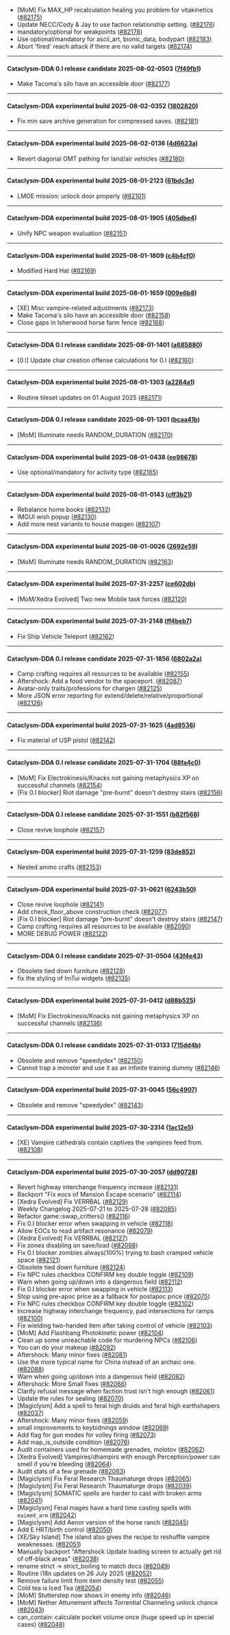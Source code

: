 * [MoM] Fix MAX_HP recalculation healing you problem for vitakinetics ([#82175](https://github.com/CleverRaven/Cataclysm-DDA/pull/82175))
* Update NECC/Cody & Jay to use faction relationship setting. ([#82176](https://github.com/CleverRaven/Cataclysm-DDA/pull/82176))
* mandatory/optional for weakpoints ([#82178](https://github.com/CleverRaven/Cataclysm-DDA/pull/82178))
* Use optional/mandatory for ascii_art, bionic_data, bodypart ([#82183](https://github.com/CleverRaven/Cataclysm-DDA/pull/82183))
* Abort 'fired' reach attack if there are no valid targets ([#82174](https://github.com/CleverRaven/Cataclysm-DDA/pull/82174))

---

#### Cataclysm-DDA 0.I release candidate 2025-08-02-0503 ([7f49fb1](https://github.com/CleverRaven/Cataclysm-DDA/releases/tag/cdda-0.I-2025-08-02-0503))

* Make Tacoma's silo have an accessible door ([#82177](https://github.com/CleverRaven/Cataclysm-DDA/pull/82177))

---

#### Cataclysm-DDA experimental build 2025-08-02-0352 ([1802820](https://github.com/CleverRaven/Cataclysm-DDA/releases/tag/cdda-experimental-2025-08-02-0352))

* Fix min save archive generation for compressed saves. ([#82181](https://github.com/CleverRaven/Cataclysm-DDA/pull/82181))

---

#### Cataclysm-DDA experimental build 2025-08-02-0136 ([4d6623a](https://github.com/CleverRaven/Cataclysm-DDA/releases/tag/cdda-experimental-2025-08-02-0136))

* Revert diagonal OMT pathing for land/air vehicles ([#82180](https://github.com/CleverRaven/Cataclysm-DDA/pull/82180))

---

#### Cataclysm-DDA experimental build 2025-08-01-2123 ([61bdc3e](https://github.com/CleverRaven/Cataclysm-DDA/releases/tag/cdda-experimental-2025-08-01-2123))

* LMOE mission: unlock door properly ([#82101](https://github.com/CleverRaven/Cataclysm-DDA/pull/82101))

---

#### Cataclysm-DDA experimental build 2025-08-01-1905 ([405dbe4](https://github.com/CleverRaven/Cataclysm-DDA/releases/tag/cdda-experimental-2025-08-01-1905))

* Unify NPC weapon evaluation ([#82151](https://github.com/CleverRaven/Cataclysm-DDA/pull/82151))

---

#### Cataclysm-DDA experimental build 2025-08-01-1809 ([c4b4cf0](https://github.com/CleverRaven/Cataclysm-DDA/releases/tag/cdda-experimental-2025-08-01-1809))

* Modified Hard Hat ([#82169](https://github.com/CleverRaven/Cataclysm-DDA/pull/82169))

---

#### Cataclysm-DDA experimental build 2025-08-01-1659 ([009e6b8](https://github.com/CleverRaven/Cataclysm-DDA/releases/tag/cdda-experimental-2025-08-01-1659))

* [XE] Misc vampire-related adjustments ([#82173](https://github.com/CleverRaven/Cataclysm-DDA/pull/82173))
* Make Tacoma's silo have an accessible door ([#82158](https://github.com/CleverRaven/Cataclysm-DDA/pull/82158))
* Close gaps in Isherwood horse farm fence ([#82168](https://github.com/CleverRaven/Cataclysm-DDA/pull/82168))

---

#### Cataclysm-DDA 0.I release candidate 2025-08-01-1401 ([a685880](https://github.com/CleverRaven/Cataclysm-DDA/releases/tag/cdda-0.I-2025-08-01-1401))

* [0.I] Update char creation offense calculations for 0.I ([#82160](https://github.com/CleverRaven/Cataclysm-DDA/pull/82160))

---

#### Cataclysm-DDA experimental build 2025-08-01-1303 ([a2284a1](https://github.com/CleverRaven/Cataclysm-DDA/releases/tag/cdda-experimental-2025-08-01-1303))

* Routine tileset updates on 01 August 2025 ([#82171](https://github.com/CleverRaven/Cataclysm-DDA/pull/82171))

---

#### Cataclysm-DDA 0.I release candidate 2025-08-01-1301 ([bcaa41b](https://github.com/CleverRaven/Cataclysm-DDA/releases/tag/cdda-0.I-2025-08-01-1301))

* [MoM] Illuminate needs RANDOM_DURATION ([#82170](https://github.com/CleverRaven/Cataclysm-DDA/pull/82170))

---

#### Cataclysm-DDA experimental build 2025-08-01-0438 ([ee98678](https://github.com/CleverRaven/Cataclysm-DDA/releases/tag/cdda-experimental-2025-08-01-0438))

* Use optional/mandatory for activity type ([#82165](https://github.com/CleverRaven/Cataclysm-DDA/pull/82165))

---

#### Cataclysm-DDA experimental build 2025-08-01-0143 ([cff3b21](https://github.com/CleverRaven/Cataclysm-DDA/releases/tag/cdda-experimental-2025-08-01-0143))

* Rebalance home books ([#82132](https://github.com/CleverRaven/Cataclysm-DDA/pull/82132))
* IMGUI wish popup ([#82130](https://github.com/CleverRaven/Cataclysm-DDA/pull/82130))
* Add more nest variants to house mapgen ([#82107](https://github.com/CleverRaven/Cataclysm-DDA/pull/82107))

---

#### Cataclysm-DDA experimental build 2025-08-01-0026 ([2692e59](https://github.com/CleverRaven/Cataclysm-DDA/releases/tag/cdda-experimental-2025-08-01-0026))

* [MoM] Illuminate needs RANDOM_DURATION ([#82163](https://github.com/CleverRaven/Cataclysm-DDA/pull/82163))

---

#### Cataclysm-DDA experimental build 2025-07-31-2257 ([ce602db](https://github.com/CleverRaven/Cataclysm-DDA/releases/tag/cdda-experimental-2025-07-31-2257))

* [MoM/Xedra Evolved] Two new Mobile task forces ([#82120](https://github.com/CleverRaven/Cataclysm-DDA/pull/82120))

---

#### Cataclysm-DDA experimental build 2025-07-31-2148 ([ff4beb7](https://github.com/CleverRaven/Cataclysm-DDA/releases/tag/cdda-experimental-2025-07-31-2148))

* Fix Ship Vehicle Teleport ([#82162](https://github.com/CleverRaven/Cataclysm-DDA/pull/82162))

---

#### Cataclysm-DDA 0.I release candidate 2025-07-31-1856 ([6802a2a](https://github.com/CleverRaven/Cataclysm-DDA/releases/tag/cdda-0.I-2025-07-31-1856))

* Camp crafting requires all resources to be available ([#82155](https://github.com/CleverRaven/Cataclysm-DDA/pull/82155))
* Aftershock: Add a food vendor to the spaceport. ([#82087](https://github.com/CleverRaven/Cataclysm-DDA/pull/82087))
* Avatar-only traits/professions for chargen ([#82125](https://github.com/CleverRaven/Cataclysm-DDA/pull/82125))
* More JSON error reporting for extend/delete/relative/proportional ([#82126](https://github.com/CleverRaven/Cataclysm-DDA/pull/82126))

---

#### Cataclysm-DDA experimental build 2025-07-31-1625 ([4ad8536](https://github.com/CleverRaven/Cataclysm-DDA/releases/tag/cdda-experimental-2025-07-31-1625))

* Fix material of USP pistol ([#82142](https://github.com/CleverRaven/Cataclysm-DDA/pull/82142))

---

#### Cataclysm-DDA 0.I release candidate 2025-07-31-1704 ([88fa4c0](https://github.com/CleverRaven/Cataclysm-DDA/releases/tag/cdda-0.I-2025-07-31-1704))

* [MoM] Fix Electrokinesis/Knacks not gaining metaphysics XP on successful channels ([#82154](https://github.com/CleverRaven/Cataclysm-DDA/pull/82154))
* [Fix 0.I blocker] Riot damage "pre-burnt" doesn't destroy stairs ([#82156](https://github.com/CleverRaven/Cataclysm-DDA/pull/82156))

---

#### Cataclysm-DDA 0.I release candidate 2025-07-31-1551 ([b82f568](https://github.com/CleverRaven/Cataclysm-DDA/releases/tag/cdda-0.I-2025-07-31-1551))

* Close revive loophole ([#82157](https://github.com/CleverRaven/Cataclysm-DDA/pull/82157))

---

#### Cataclysm-DDA experimental build 2025-07-31-1259 ([83de852](https://github.com/CleverRaven/Cataclysm-DDA/releases/tag/cdda-experimental-2025-07-31-1259))

* Nested ammo crafts ([#82153](https://github.com/CleverRaven/Cataclysm-DDA/pull/82153))

---

#### Cataclysm-DDA experimental build 2025-07-31-0621 ([6243b50](https://github.com/CleverRaven/Cataclysm-DDA/releases/tag/cdda-experimental-2025-07-31-0621))

* Close revive loophole ([#82141](https://github.com/CleverRaven/Cataclysm-DDA/pull/82141))
* Add check_floor_above construction check ([#82077](https://github.com/CleverRaven/Cataclysm-DDA/pull/82077))
* [Fix 0.I blocker] Riot damage "pre-burnt" doesn't destroy stairs ([#82147](https://github.com/CleverRaven/Cataclysm-DDA/pull/82147))
* Camp crafting requires all resources to be available ([#82090](https://github.com/CleverRaven/Cataclysm-DDA/pull/82090))
* MORE DEBUG POWER ([#82122](https://github.com/CleverRaven/Cataclysm-DDA/pull/82122))

---

#### Cataclysm-DDA 0.I release candidate 2025-07-31-0504 ([43f4e43](https://github.com/CleverRaven/Cataclysm-DDA/releases/tag/cdda-0.I-2025-07-31-0504))

* Obsolete tied down furniture ([#82128](https://github.com/CleverRaven/Cataclysm-DDA/pull/82128))
* fix the styling of ImTui widgets ([#82135](https://github.com/CleverRaven/Cataclysm-DDA/pull/82135))

---

#### Cataclysm-DDA experimental build 2025-07-31-0412 ([d88b525](https://github.com/CleverRaven/Cataclysm-DDA/releases/tag/cdda-experimental-2025-07-31-0412))

* [MoM] Fix Electrokinesis/Knacks not gaining metaphysics XP on successful channels ([#82136](https://github.com/CleverRaven/Cataclysm-DDA/pull/82136))

---

#### Cataclysm-DDA 0.I release candidate 2025-07-31-0133 ([715dd4b](https://github.com/CleverRaven/Cataclysm-DDA/releases/tag/cdda-0.I-2025-07-31-0133))

* Obsolete and remove "speedydex" ([#82150](https://github.com/CleverRaven/Cataclysm-DDA/pull/82150))
* Cannot trap a monster and use it as an infinite training dummy ([#82146](https://github.com/CleverRaven/Cataclysm-DDA/pull/82146))

---

#### Cataclysm-DDA experimental build 2025-07-31-0045 ([56c4907](https://github.com/CleverRaven/Cataclysm-DDA/releases/tag/cdda-experimental-2025-07-31-0045))

* Obsolete and remove "speedydex" ([#82143](https://github.com/CleverRaven/Cataclysm-DDA/pull/82143))

---

#### Cataclysm-DDA experimental build 2025-07-30-2314 ([1ac12e5](https://github.com/CleverRaven/Cataclysm-DDA/releases/tag/cdda-experimental-2025-07-30-2314))

* [XE] Vampire cathedrals contain captives the vampires feed from. ([#82108](https://github.com/CleverRaven/Cataclysm-DDA/pull/82108))

---

#### Cataclysm-DDA experimental build 2025-07-30-2057 ([dd90728](https://github.com/CleverRaven/Cataclysm-DDA/releases/tag/cdda-experimental-2025-07-30-2057))

* Revert highway interchange frequency increase ([#82131](https://github.com/CleverRaven/Cataclysm-DDA/pull/82131))
* Backport "Fix eocs of Mansion Escape scenario" ([#82114](https://github.com/CleverRaven/Cataclysm-DDA/pull/82114))
* [Xedra Evolved] Fix VERRBAL ([#82129](https://github.com/CleverRaven/Cataclysm-DDA/pull/82129))
* Weekly Changelog 2025-07-21 to 2025-07-28 ([#82085](https://github.com/CleverRaven/Cataclysm-DDA/pull/82085))
* Refactor game::swap_critters()  ([#82116](https://github.com/CleverRaven/Cataclysm-DDA/pull/82116))
* Fix 0.I blocker error when swapping in vehicle ([#82118](https://github.com/CleverRaven/Cataclysm-DDA/pull/82118))
* Allow EOCs to read artifact resonance ([#82079](https://github.com/CleverRaven/Cataclysm-DDA/pull/82079))
* [Xedra Evolved] Fix VERRBAL ([#82127](https://github.com/CleverRaven/Cataclysm-DDA/pull/82127))
* Fix zones disabling on save/load ([#82098](https://github.com/CleverRaven/Cataclysm-DDA/pull/82098))
* Fix 0.I blocker zombies always(100%) trying to bash cramped vehicle space ([#82121](https://github.com/CleverRaven/Cataclysm-DDA/pull/82121))
* Obsolete tied down furniture ([#82124](https://github.com/CleverRaven/Cataclysm-DDA/pull/82124))
* Fix NPC rules checkbox CONFIRM key double toggle ([#82109](https://github.com/CleverRaven/Cataclysm-DDA/pull/82109))
* Warn when going up/down into a dangerous field ([#82112](https://github.com/CleverRaven/Cataclysm-DDA/pull/82112))
* Fix 0.I blocker error when swapping in vehicle ([#82113](https://github.com/CleverRaven/Cataclysm-DDA/pull/82113))
* Stop using pre-apoc price as a fallback for postapoc price ([#82075](https://github.com/CleverRaven/Cataclysm-DDA/pull/82075))
* Fix NPC rules checkbox CONFIRM key double toggle ([#82102](https://github.com/CleverRaven/Cataclysm-DDA/pull/82102))
* Increase highway interchange frequency, pad intersections for ramps ([#82100](https://github.com/CleverRaven/Cataclysm-DDA/pull/82100))
* Fix wielding two-handed item after taking control of vehicle ([#82103](https://github.com/CleverRaven/Cataclysm-DDA/pull/82103))
* [MoM] Add Flashbang Photokinetic power ([#82104](https://github.com/CleverRaven/Cataclysm-DDA/pull/82104))
* Clean up some unreachable code for murdering NPCs ([#82106](https://github.com/CleverRaven/Cataclysm-DDA/pull/82106))
* You can do your makeup ([#82092](https://github.com/CleverRaven/Cataclysm-DDA/pull/82092))
* Aftershock: Many minor fixes ([#82081](https://github.com/CleverRaven/Cataclysm-DDA/pull/82081))
* Use the more typical name for China instead of an archaic one. ([#82088](https://github.com/CleverRaven/Cataclysm-DDA/pull/82088))
* Warn when going up/down into a dangerous field ([#82082](https://github.com/CleverRaven/Cataclysm-DDA/pull/82082))
* Aftershock: More Small fixes ([#82066](https://github.com/CleverRaven/Cataclysm-DDA/pull/82066))
* Clarify refusal message when faction trust isn't high enough ([#82061](https://github.com/CleverRaven/Cataclysm-DDA/pull/82061))
* Update the rules for sealing ([#82070](https://github.com/CleverRaven/Cataclysm-DDA/pull/82070))
* [Magiclysm] Add a spell to feral high druids and feral high earthshapers ([#82037](https://github.com/CleverRaven/Cataclysm-DDA/pull/82037))
* Aftershock: Many minor fixes ([#82059](https://github.com/CleverRaven/Cataclysm-DDA/pull/82059))
* small improvements to keybidnings window ([#82069](https://github.com/CleverRaven/Cataclysm-DDA/pull/82069))
* Add flag for gun modes for volley firing ([#82073](https://github.com/CleverRaven/Cataclysm-DDA/pull/82073))
* Add map_is_outside condition ([#82076](https://github.com/CleverRaven/Cataclysm-DDA/pull/82076))
* Audit containers used for homemade grenades, molotov ([#82062](https://github.com/CleverRaven/Cataclysm-DDA/pull/82062))
* [Xedra Evolved] Vampires/dhampirs with enough Perception/power can smell if you're bleeding ([#82064](https://github.com/CleverRaven/Cataclysm-DDA/pull/82064))
* Audit stats of a few grenade ([#82063](https://github.com/CleverRaven/Cataclysm-DDA/pull/82063))
* [Magiclysm] Fix Feral Research Thaumaturge drops ([#82065](https://github.com/CleverRaven/Cataclysm-DDA/pull/82065))
* [Magiclysm] Fix Feral Research Thaumaturge drops ([#82039](https://github.com/CleverRaven/Cataclysm-DDA/pull/82039))
* [Magiclysm] SOMATIC spells are harder to cast with broken arms ([#82041](https://github.com/CleverRaven/Cataclysm-DDA/pull/82041))
* [Magiclysm] Feral mages have a hard time casting spells with `maimed_arm` ([#82042](https://github.com/CleverRaven/Cataclysm-DDA/pull/82042))
* [Magiclysm] Add Aenor version of the horse ranch ([#82045](https://github.com/CleverRaven/Cataclysm-DDA/pull/82045))
* Add E HRT/birth control ([#82050](https://github.com/CleverRaven/Cataclysm-DDA/pull/82050))
* [XE/Sky Island] The island also gives the recipe to reshuffle vampire weaknesses. ([#82051](https://github.com/CleverRaven/Cataclysm-DDA/pull/82051))
* Manually backport "Aftershock Update loading screen to actually get rid of off-black areas" ([#82038](https://github.com/CleverRaven/Cataclysm-DDA/pull/82038))
* rename strict -> strict_boiling to match docs ([#82049](https://github.com/CleverRaven/Cataclysm-DDA/pull/82049))
* Routine i18n updates on 26 July 2025 ([#82052](https://github.com/CleverRaven/Cataclysm-DDA/pull/82052))
* Remove failure limit from item density test ([#82055](https://github.com/CleverRaven/Cataclysm-DDA/pull/82055))
* Cold tea is Iced Tea ([#82054](https://github.com/CleverRaven/Cataclysm-DDA/pull/82054))
* [MoM] Stutterstep now shows in enemy info ([#82046](https://github.com/CleverRaven/Cataclysm-DDA/pull/82046))
* [MoM] Nether Attunement affects Torrential Channeling unlock chance ([#82043](https://github.com/CleverRaven/Cataclysm-DDA/pull/82043))
* can_contain: calculate pocket volume once (huge speed up in special cases) ([#82048](https://github.com/CleverRaven/Cataclysm-DDA/pull/82048))
